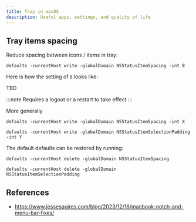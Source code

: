 ```yaml
---
title: Tray in macOS
description: Useful apps, settings, and quality of life
---
```


## Tray items spacing

Reduce spacing between icons / items in tray:

```
defaults -currentHost write -globalDomain NSStatusItemSpacing -int 8
```

Here is how the setting of `8` looks like:

TBD

:::note
Requires a logout or a restart to take effect
:::

More generally

```
defaults -currentHost write -globalDomain NSStatusItemSpacing -int X

defaults -currentHost write -globalDomain NSStatusItemSelectionPadding -int Y
```

The default defaults can be restored by running:

```
defaults -currentHost delete -globalDomain NSStatusItemSpacing

defaults -currentHost delete -globalDomain NSStatusItemSelectionPadding
```


## References

- https://www.jessesquires.com/blog/2023/12/16/macbook-notch-and-menu-bar-fixes/
